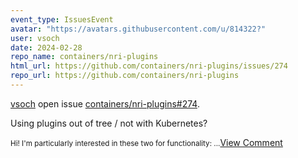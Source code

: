 ```yaml
---
event_type: IssuesEvent
avatar: "https://avatars.githubusercontent.com/u/814322?"
user: vsoch
date: 2024-02-28
repo_name: containers/nri-plugins
html_url: https://github.com/containers/nri-plugins/issues/274
repo_url: https://github.com/containers/nri-plugins
---
```


<a href='https://github.com/vsoch' target='_blank'>vsoch</a> open issue <a href='https://github.com/containers/nri-plugins/issues/274' target='_blank'>containers/nri-plugins#274</a>.

<p>Using plugins out of tree / not with Kubernetes?</p><small>Hi! I'm particularly interested in these two for functionality:...</small><a href='https://github.com/containers/nri-plugins/issues/274' target='_blank'>View Comment</a>